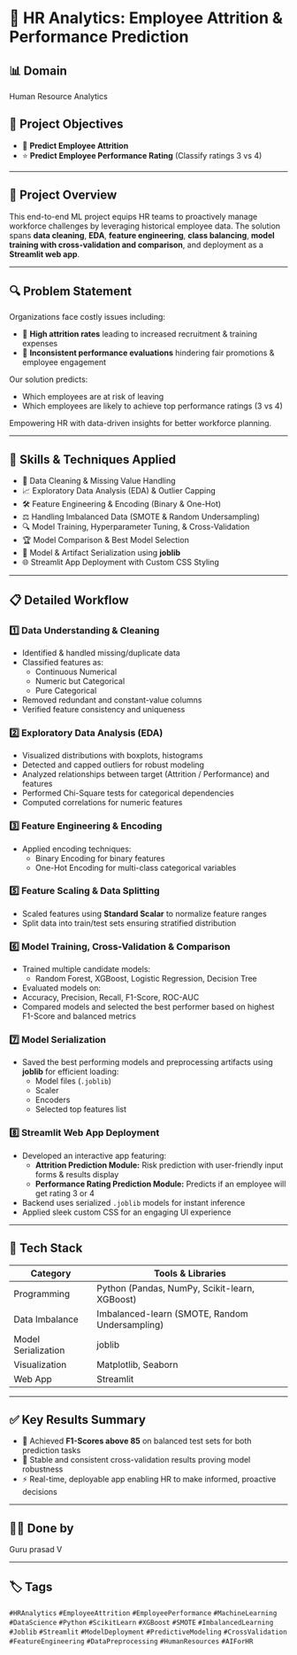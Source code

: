 # 💼 HR Analytics: Employee Attrition & Performance Prediction

## 📊 Domain  
Human Resource Analytics

## 🎯 Project Objectives
- 🚪 **Predict Employee Attrition**  
- ⭐ **Predict Employee Performance Rating** (Classify ratings 3 vs 4)  

---

## 🚀 Project Overview

This end-to-end ML project equips HR teams to proactively manage workforce challenges by leveraging historical employee data. The solution spans **data cleaning**, **EDA**, **feature engineering**, **class balancing**, **model training with cross-validation and comparison**, and deployment as a **Streamlit web app**.

---

## 🔍 Problem Statement

Organizations face costly issues including:

- 🔄 **High attrition rates** leading to increased recruitment & training expenses  
- 🎯 **Inconsistent performance evaluations** hindering fair promotions & employee engagement  

Our solution predicts:

- Which employees are at risk of leaving  
- Which employees are likely to achieve top performance ratings (3 vs 4)  

Empowering HR with data-driven insights for better workforce planning.  

---

## 🧠 Skills & Techniques Applied

- 🧹 Data Cleaning & Missing Value Handling  
- 📈 Exploratory Data Analysis (EDA) & Outlier Capping  
- 🛠 Feature Engineering & Encoding (Binary & One-Hot)  
- ⚖️ Handling Imbalanced Data (SMOTE & Random Undersampling)  
- 🔍 Model Training, Hyperparameter Tuning, & Cross-Validation  
- 🏆 Model Comparison & Best Model Selection  
- 💾 Model & Artifact Serialization using **joblib**  
- 🌐 Streamlit App Deployment with Custom CSS Styling  

---

## 📋 Detailed Workflow

### 1️⃣ Data Understanding & Cleaning  
- Identified & handled missing/duplicate data  
- Classified features as:  
  - Continuous Numerical  
  - Numeric but Categorical  
  - Pure Categorical  
- Removed redundant and constant-value columns  
- Verified feature consistency and uniqueness  

### 2️⃣ Exploratory Data Analysis (EDA)   
  - Visualized distributions with boxplots, histograms  
  - Detected and capped outliers for robust modeling  
  - Analyzed relationships between target (Attrition / Performance) and features  
  - Performed Chi-Square tests for categorical dependencies  
  - Computed correlations for numeric features  

### 3️⃣ Feature Engineering & Encoding  
- Applied encoding techniques:  
  - Binary Encoding for binary features  
  - One-Hot Encoding for multi-class categorical variables  

### 5️⃣ Feature Scaling & Data Splitting  
- Scaled features using **Standard Scalar** to normalize feature ranges  
- Split data into train/test sets ensuring stratified distribution  

### 6️⃣ Model Training, Cross-Validation & Comparison  
- Trained multiple candidate models:  
  - Random Forest, XGBoost, Logistic Regression, Decision Tree  
 - Evaluated models on:  
  - Accuracy, Precision, Recall, F1-Score, ROC-AUC  
- Compared models and selected the best performer based on highest F1-Score and balanced metrics  

### 7️⃣ Model Serialization  
- Saved the best performing models and preprocessing artifacts using **joblib** for efficient loading:  
  - Model files (`.joblib`)  
  - Scaler  
  - Encoders  
  - Selected top features list  

### 8️⃣ Streamlit Web App Deployment  
- Developed an interactive app featuring:  
  - **Attrition Prediction Module:** Risk prediction with user-friendly input forms & results display  
  - **Performance Rating Prediction Module:** Predicts if an employee will get rating 3 or 4  
- Backend uses serialized `.joblib` models for instant inference  
- Applied sleek custom CSS for an engaging UI experience  

---

## 🧰 Tech Stack

| Category           | Tools & Libraries                                   |
|--------------------|----------------------------------------------------|
| Programming        | Python (Pandas, NumPy, Scikit-learn, XGBoost)      |
| Data Imbalance     | Imbalanced-learn (SMOTE, Random Undersampling)      |
| Model Serialization| joblib                                              |
| Visualization      | Matplotlib, Seaborn                                 |
| Web App            | Streamlit                                          |

---

## ✅ Key Results Summary

- 🚀 Achieved **F1-Scores above 85** on balanced test sets for both prediction tasks  
- 🔄 Stable and consistent cross-validation results proving model robustness  
- ⚡ Real-time, deployable app enabling HR to make informed, proactive decisions  

---

## 🧑‍💻 Done by
  Guru prasad V



---

## 🏷️ Tags

`#HRAnalytics` `#EmployeeAttrition` `#EmployeePerformance` `#MachineLearning` `#DataScience` `#Python` `#ScikitLearn` `#XGBoost` `#SMOTE` `#ImbalancedLearning` `#Joblib` `#Streamlit` `#ModelDeployment` `#PredictiveModeling` `#CrossValidation` `#FeatureEngineering` `#DataPreprocessing` `#HumanResources` `#AIForHR`


